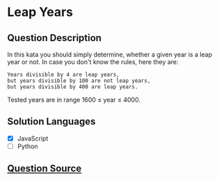 # Leap Years

## Question Description

In this kata you should simply determine, whether a given year is a leap year or not. In case you don't know the rules, here they are:

    Years divisible by 4 are leap years,
    but years divisible by 100 are not leap years,
    but years divisible by 400 are leap years.

Tested years are in range 1600 ≤ year ≤ 4000.

## Solution Languages

- [x] JavaScript
- [ ] Python

## [Question Source](https://www.codewars.com/kata/526c7363236867513f0005ca)
